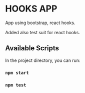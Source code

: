 # HOOKS APP

App using bootstrap, react hooks.

Added also test suit for react hooks.

## Available Scripts

In the project directory, you can run:

### `npm start`

### `npm test`